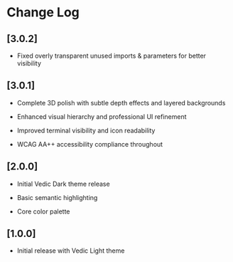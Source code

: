 # Change Log

## [3.0.2]

- Fixed overly transparent unused imports & parameters for better visibility

## [3.0.1]

- Complete 3D polish with subtle depth effects and layered backgrounds

- Enhanced visual hierarchy and professional UI refinement

- Improved terminal visibility and icon readability

- WCAG AA++ accessibility compliance throughout

## [2.0.0]

- Initial Vedic Dark theme release

- Basic semantic highlighting

- Core color palette

## [1.0.0]

- Initial release with Vedic Light theme
